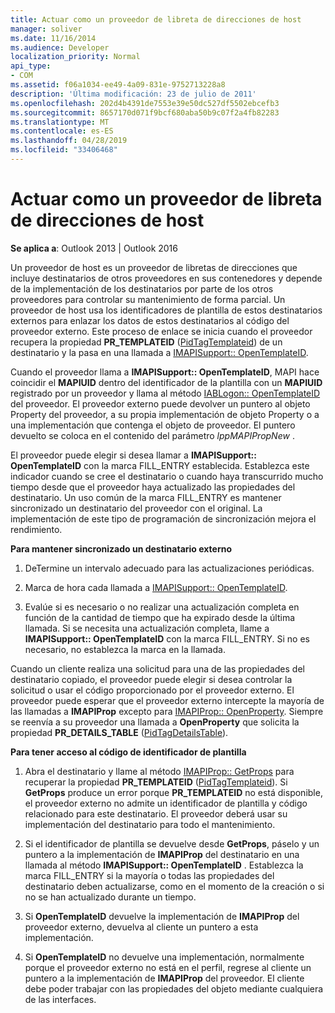```yaml
---
title: Actuar como un proveedor de libreta de direcciones de host
manager: soliver
ms.date: 11/16/2014
ms.audience: Developer
localization_priority: Normal
api_type:
- COM
ms.assetid: f06a1034-ee49-4a09-831e-9752713228a8
description: 'Última modificación: 23 de julio de 2011'
ms.openlocfilehash: 202d4b4391de7553e39e50dc527df5502ebcefb3
ms.sourcegitcommit: 8657170d071f9bcf680aba50b9c07f2a4fb82283
ms.translationtype: MT
ms.contentlocale: es-ES
ms.lasthandoff: 04/28/2019
ms.locfileid: "33406468"
---
```

# <a name="acting-as-a-host-address-book-provider"></a>Actuar como un proveedor de libreta de direcciones de host

  
  
**Se aplica a**: Outlook 2013 | Outlook 2016 
  
Un proveedor de host es un proveedor de libretas de direcciones que incluye destinatarios de otros proveedores en sus contenedores y depende de la implementación de los destinatarios por parte de los otros proveedores para controlar su mantenimiento de forma parcial. Un proveedor de host usa los identificadores de plantilla de estos destinatarios externos para enlazar los datos de estos destinatarios al código del proveedor externo. Este proceso de enlace se inicia cuando el proveedor recupera la propiedad **PR_TEMPLATEID** ([PidTagTemplateid](pidtagtemplateid-canonical-property.md)) de un destinatario y la pasa en una llamada a [IMAPISupport:: OpenTemplateID](imapisupport-opentemplateid.md). 
  
Cuando el proveedor llama a **IMAPISupport:: OpenTemplateID**, MAPI hace coincidir el **MAPIUID** dentro del identificador de la plantilla con un **MAPIUID** registrado por un proveedor y llama al método [IABLogon:: OpenTemplateID](iablogon-opentemplateid.md) del proveedor. El proveedor externo puede devolver un puntero al objeto Property del proveedor, a su propia implementación de objeto Property o a una implementación que contenga el objeto de proveedor. El puntero devuelto se coloca en el contenido del parámetro _lppMAPIPropNew_ . 
  
El proveedor puede elegir si desea llamar a **IMAPISupport:: OpenTemplateID** con la marca FILL_ENTRY establecida. Establezca este indicador cuando se cree el destinatario o cuando haya transcurrido mucho tiempo desde que el proveedor haya actualizado las propiedades del destinatario. Un uso común de la marca FILL_ENTRY es mantener sincronizado un destinatario del proveedor con el original. La implementación de este tipo de programación de sincronización mejora el rendimiento. 
  
 **Para mantener sincronizado un destinatario externo**
  
1. DeTermine un intervalo adecuado para las actualizaciones periódicas. 
    
2. Marca de hora cada llamada a [IMAPISupport:: OpenTemplateID](imapisupport-opentemplateid.md). 
    
3. Evalúe si es necesario o no realizar una actualización completa en función de la cantidad de tiempo que ha expirado desde la última llamada. Si se necesita una actualización completa, llame a **IMAPISupport:: OpenTemplateID** con la marca FILL_ENTRY. Si no es necesario, no establezca la marca en la llamada. 
    
Cuando un cliente realiza una solicitud para una de las propiedades del destinatario copiado, el proveedor puede elegir si desea controlar la solicitud o usar el código proporcionado por el proveedor externo. El proveedor puede esperar que el proveedor externo intercepte la mayoría de las llamadas a **IMAPIProp** excepto para [IMAPIProp:: OpenProperty](imapiprop-openproperty.md). Siempre se reenvía a su proveedor una llamada a **OpenProperty** que solicita la propiedad **PR_DETAILS_TABLE** ([PidTagDetailsTable](pidtagdetailstable-canonical-property.md)).
  
 **Para tener acceso al código de identificador de plantilla**
  
1. Abra el destinatario y llame al método [IMAPIProp:: GetProps](imapiprop-getprops.md) para recuperar la propiedad **PR_TEMPLATEID** ([PidTagTemplateid](pidtagtemplateid-canonical-property.md)). Si **GetProps** produce un error porque **PR_TEMPLATEID** no está disponible, el proveedor externo no admite un identificador de plantilla y código relacionado para este destinatario. El proveedor deberá usar su implementación del destinatario para todo el mantenimiento. 
    
2. Si el identificador de plantilla se devuelve desde **GetProps**, páselo y un puntero a la implementación de **IMAPIProp** del destinatario en una llamada al método **IMAPISupport:: OpenTemplateID** . Establezca la marca FILL_ENTRY si la mayoría o todas las propiedades del destinatario deben actualizarse, como en el momento de la creación o si no se han actualizado durante un tiempo. 
    
3. Si **OpenTemplateID** devuelve la implementación de **IMAPIProp** del proveedor externo, devuelva al cliente un puntero a esta implementación. 
    
4. Si **OpenTemplateID** no devuelve una implementación, normalmente porque el proveedor externo no está en el perfil, regrese al cliente un puntero a la implementación de **IMAPIProp** del proveedor. El cliente debe poder trabajar con las propiedades del objeto mediante cualquiera de las interfaces. 
    

